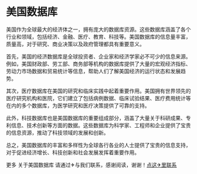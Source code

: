 # 美国数据库

美国作为全球最大的经济体之一，拥有庞大的数据库资源。这些数据库涵盖了各个行业和领域，包括经济、金融、医疗、教育、科技等。美国数据库的信息量丰富，质量高，对于研究、商业决策以及政府管理都具有重要意义。

首先，美国的经济数据库是全球投资者、企业家和经济学家必不可少的信息来源。例如，美国财政部、劳工部、商务部等机构的数据库提供了大量的宏观经济指标、劳动力市场数据和贸易统计等信息，帮助人们了解美国经济的运行状态和发展趋势。

其次，医疗数据库在美国的研究和临床实践中起着重要作用。美国拥有世界领先的医疗研究机构和医院，它们建立了包括病例数据、临床试验结果、医疗费用统计等在内的多个数据库，为医学研究和医疗决策提供了可靠的支持。

此外，科技数据库也是美国数据库的重要组成部分，涵盖了大量关于科研成果、专利信息、技术创新等方面的数据。这些数据库为科学家、工程师和企业提供了宝贵的信息资源，推动了科技领域的发展和创新。

总之，美国数据库的丰富和多样性为全球各行各业的人士提供了宝贵的信息支持，对于促进经济增长、科技创新和社会发展发挥着重要作用。

更多 关于美国数据库 请通过✈与我们联系，感谢阅读，谢谢！[点这✈里联系](https://b.k02.cc)